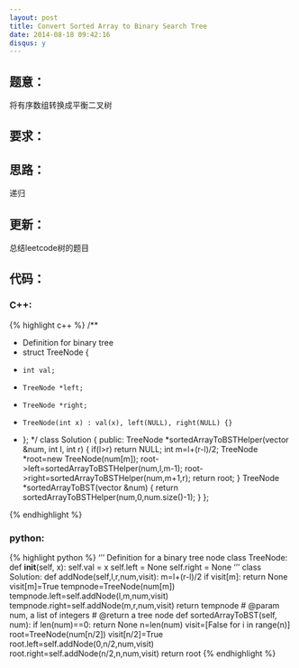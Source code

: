 ```yaml
---
layout: post
title: Convert Sorted Array to Binary Search Tree
date: 2014-08-18 09:42:16
disqus: y
---
```


## 题意：
将有序数组转换成平衡二叉树

## 要求：


## 思路：
递归

## 更新：
总结leetcode树的题目

## 代码：

### C++:

{% highlight c++ %}
/**
 * Definition for binary tree
 * struct TreeNode {
 *     int val;
 *     TreeNode *left;
 *     TreeNode *right;
 *     TreeNode(int x) : val(x), left(NULL), right(NULL) {}
 * };
 */
class Solution {
public:
    TreeNode *sortedArrayToBSTHelper(vector<int> &num, int l, int r)
    {
        if(l>r)
            return NULL;
        int m=l+(r-l)/2;
        TreeNode *root=new TreeNode(num[m]);
        root->left=sortedArrayToBSTHelper(num,l,m-1);
        root->right=sortedArrayToBSTHelper(num,m+1,r);
        return root;
    }
    TreeNode *sortedArrayToBST(vector<int> &num) {
        return sortedArrayToBSTHelper(num,0,num.size()-1);
    }
};


 {% endhighlight %}
### python:

{% highlight python %}
‘’’
 Definition for a  binary tree node
 class TreeNode:
     def __init__(self, x):
         self.val = x
         self.left = None
         self.right = None
‘’’
class Solution:
    def addNode(self,l,r,num,visit):
        m=l+(r-l)/2
        if visit[m]:
            return None
        visit[m]=True
        tempnode=TreeNode(num[m])
        tempnode.left=self.addNode(l,m,num,visit)
        tempnode.right=self.addNode(m,r,num,visit)
        return tempnode
    # @param num, a list of integers
    # @return a tree node
    def sortedArrayToBST(self, num):
        if len(num)==0:
            return None
        n=len(num)
        visit=[False for i in range(n)]
        root=TreeNode(num[n/2])
        visit[n/2]=True
        root.left=self.addNode(0,n/2,num,visit)
        root.right=self.addNode(n/2,n,num,visit)
        return root
 {% endhighlight %}
